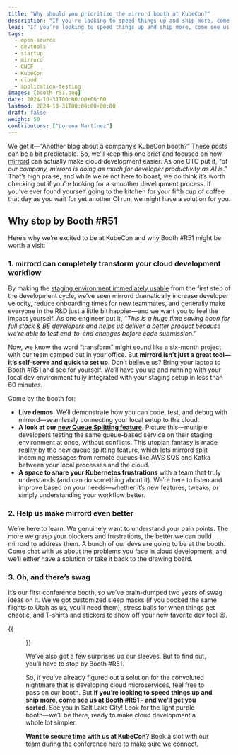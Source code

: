 ```yaml
---
title: "Why should you prioritize the mirrord booth at KubeCon?"
description: "If you’re looking to speed things up and ship more, come see us at Booth #R51 - and we’ll get you sorted."
lead: "If you’re looking to speed things up and ship more, come see us at Booth #R51 - and we’ll get you sorted."
tags:
  - open-source
  - devtools
  - startup
  - mirrord 
  - CNCF
  - KubeCon
  - cloud
  - application-testing  
images: [booth-r51.png]
date: 2024-10-31T00:00:00+00:00
lastmod: 2024-10-31T00:00:00+00:00
draft: false
weight: 50
contributors: ["Lorena Martínez"]
---
```




We get it—“Another blog about a company’s KubeCon booth?” These posts can be a bit predictable. So, we’ll keep this one brief and focused on how [mirrord](https://mirrord.dev/) can actually make cloud development easier.
As one CTO put it, “*at our company, mirrord is doing as much for developer productivity as AI is*.” That’s high praise, and while we’re not here to boast, we do think it’s worth checking out if you’re looking for a smoother development process. 
If you’ve ever found yourself going to the kitchen for your fifth cup of coffee that day as you wait for yet another CI run, we might have a solution for you.

## Why stop by Booth #R51

Here’s why we’re excited to be at KubeCon and why Booth #R51 might be worth a visit:

### 1.  mirrord can completely transform your cloud development workflow
By making the [staging environment immediately usable](https://mirrord.dev/docs/using-mirrord/) from the first step of the development cycle, we’ve seen mirrord dramatically increase developer velocity, reduce onboarding times for new teammates, and generally make everyone in the R&D just a little bit happier—and we want you to feel the impact yourself. 
As one engineer put it, *“This is a huge time saving boon for full stack & BE developers and helps us deliver a better product because we’re able to test end-to-end changes before code submission.”*

Now, we know the word “transform” might sound like a six-month project with our team camped out in your office. But **mirrord isn’t just a great tool—it’s self-serve and quick to set up**. Don’t believe us? Bring your laptop to Booth #R51 and see for yourself. We’ll have you up and running with your local dev environment fully integrated with your staging setup in less than 60 minutes.

Come by the booth for:

* **Live demos**. We’ll demonstrate how you can code, test, and debug with mirrord—seamlessly connecting your local setup to the cloud.
* **A look at our [new Queue Splitting feature](https://mirrord.dev/docs/using-mirrord/queue-splitting/)**. Picture this—multiple developers testing the same queue-based service on their staging environment at once, without conflicts. This utopian fantasy is made reality by the new queue splitting feature, which lets mirrord split incoming messages from remote queues like AWS SQS and Kafka between your local processes and the cloud.
* **A space to share your Kubernetes frustrations** with a team that truly understands (and can do something about it). We’re here to listen and improve based on your needs—whether it’s new features, tweaks, or simply understanding your workflow better.


### 2. Help us make mirrord even better
We’re here to learn. We genuinely want to understand your pain points. The more we grasp your blockers and frustrations, the better we can build mirrord to address them.
A bunch of our devs are going to be at the booth. Come chat with us about the problems you face in cloud development, and we’ll either have a solution or take it back to the drawing board. 

### 3. Oh, and there’s swag

It’s our first conference booth, so we’ve brain-dumped two years of swag ideas on it. We’ve got customized sleep masks (if you booked the same flights to Utah as us, you’ll need them), stress balls for when things get chaotic, and T-shirts and stickers to show off your new favorite dev tool 😉.

{{<figure src="swags.png" class="center large-width">}}


We’ve also got a few surprises up our sleeves. But to find out, you’ll have to stop by Booth #R51.

So, if you’ve already figured out a solution for the convoluted nightmare that is developing cloud microservices, feel free to pass on our booth. But **if you’re looking to speed things up and ship more, come see us at Booth #R51 - and we’ll get you sorted**. 
See you in Salt Lake City! Look for the light purple booth—we’ll be there, ready to make cloud development a whole lot simpler.

**Want to secure time with us at KubeCon?** Book a slot with our team during the conference [here](https://share-eu1.hsforms.com/1SLEq6JqQRRO76VZ5NKgLwg2dkwjs) to make sure we connect.


